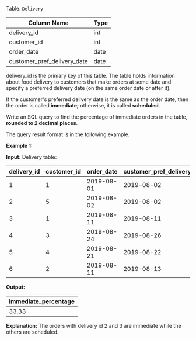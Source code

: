 ﻿
Table:  `Delivery`


| Column Name                 | Type    |
|-|-
| delivery_id                 | int     |
| customer_id                 | int     |
| order_date                  | date    |
| customer_pref_delivery_date | date    |

delivery_id is the primary key of this table.
The table holds information about food delivery to customers that make orders at some date and specify a preferred delivery date (on the same order date or after it).

If the customer's preferred delivery date is the same as the order date, then the order is called  **immediate;**  otherwise, it is called  **scheduled**.

Write an SQL query to find the percentage of immediate orders in the table,  **rounded to 2 decimal places**.

The query result format is in the following example.

**Example 1:**

**Input:** 
Delivery table:

| delivery_id | customer_id | order_date | customer_pref_delivery_date |
|-|-|-|-
| 1           | 1           | 2019-08-01 | 2019-08-02                  |
| 2           | 5           | 2019-08-02 | 2019-08-02                  |
| 3           | 1           | 2019-08-11 | 2019-08-11                  |
| 4           | 3           | 2019-08-24 | 2019-08-26                  |
| 5           | 4           | 2019-08-21 | 2019-08-22                  |
| 6           | 2           | 2019-08-11 | 2019-08-13                  |

**Output:** 

| immediate_percentage |
|-
| 33.33                |

**Explanation:** The orders with delivery id 2 and 3 are immediate while the others are scheduled.
